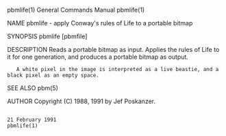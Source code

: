 pbmlife(1)                                                                              General Commands Manual                                                                             pbmlife(1)

NAME
       pbmlife - apply Conway's rules of Life to a portable bitmap

SYNOPSIS
       pbmlife [pbmfile]

DESCRIPTION
       Reads a portable bitmap as input.  Applies the rules of Life to it for one generation, and produces a portable bitmap as output.

       A white pixel in the image is interpreted as a live beastie, and a black pixel as an empty space.

SEE ALSO
       pbm(5)

AUTHOR
       Copyright (C) 1988, 1991 by Jef Poskanzer.

                                                                                           21 February 1991                                                                                 pbmlife(1)
